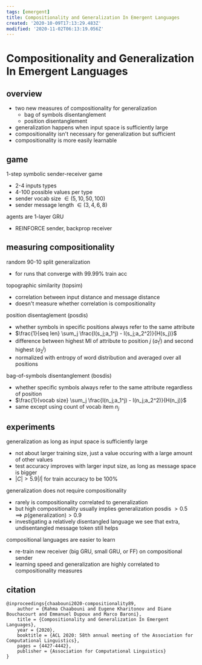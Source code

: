 ```yaml
---
tags: [emergent]
title: Compositionality and Generalization In Emergent Languages
created: '2020-10-09T17:13:29.483Z'
modified: '2020-11-02T06:13:19.056Z'
---
```


# Compositionality and Generalization In Emergent Languages

## overview

- two new measures of compositionality for generalization
  - bag of symbols disentanglement
  - position disentanglement
- generalization happens when input space is sufficiently large 
- compositionality isn't necessary for generalization but sufficient
- compositionality is more easily learnable

## game

1-step symbolic sender-receiver game
- 2-4 inputs types
- 4-100 possible values per type
- sender vocab size $\in (5,10,50,100)$
- sender message length $\in (3,4,6,8)$

agents are 1-layer GRU
- REINFORCE sender, backprop receiver

## measuring compositionality

random 90-10 split generalization 
- for runs that converge with 99.99% train acc

topographic similarity (topsim)
- correlation between input distance and message distance
- doesn't measure whether correlation is compositionality

position disentaglement (posdis)
- whether symbols in specific positions always refer to the same attribute
- $\frac{1}{seq len} \sum_j \frac{I(s_j;a_1^j) - I(s_j;a_2^2)}{H(s_j)}$
- difference between highest MI of attribute to position $j$ ($a_1^j$) and second highest ($a_2^j$) 
- normalized with entropy of word distribution and averaged over all positions

bag-of-symbols disentanglement (bosdis)
- whether specific symbols always refer to the same attribute regardless of position
- $\frac{1}{vocab size} \sum_j \frac{I(n_j;a_1^j) - I(n_j;a_2^2)}{H(n_j)}$
- same except using count of vocab item $n_j$


## experiments

generalization as long as input space is sufficiently large 
- not about larger training size, just a value occuring with a large amount of other values
- test accuracy improves with larger input size, as long as message space is bigger
- $|C| > 5.9 |I|$ for train accuracy to be 100%

generalization does not require compositionality
- rarely is compositionality correlated to generalization
- but high compositionality usually implies generalization 
  posdis $> 0.5 \implies p(\text{generalization}) > 0.9$
- investigating a relatively disentangled language we see that extra, undisentangled message token still helps

compositional languages are easier to learn
- re-train new receiver (big GRU, small GRU, or FF) on compositional sender 
- learning speed and generalization are highly correlated to compositionality measures

## citation

```
@inproceedings{chaabouni2020-compositionality89,
    author = {Rahma Chaabouni and Eugene Kharitonov and Diane Bouchacourt and Emmanuel Dupoux and Marco Baroni},
    title = {Compositionality and Generalization In Emergent Languages},
    year = {2020},
    booktitle = {ACL 2020: 58th annual meeting of the Association for Computational Linguistics},
    pages = {4427-4442},
    publisher = {Association for Computational Linguistics}
}
```
